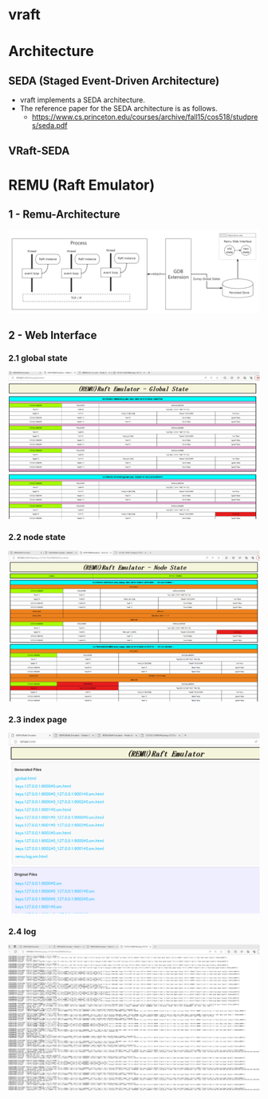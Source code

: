 # vraft

# Architecture
## SEDA (Staged Event-Driven Architecture)
* vraft implements a SEDA architecture.
* The reference paper for the SEDA architecture is as follows.
  * https://www.cs.princeton.edu/courses/archive/fall15/cos518/studpres/seda.pdf

## VRaft-SEDA


# REMU (Raft Emulator)

## 1 - Remu-Architecture

![](images/remu_arch.png)

## 2 - Web Interface

### 2.1 global state
![](images/remu-web2.png)

### 2.2 node state
![](images/remu-web3.png)

### 2.3 index page
![](images/remu-web.png)

### 2.4 log
![](images/remu-web4.png)

